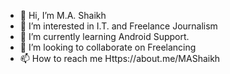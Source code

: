 - 👋 Hi, I’m M.A. Shaikh
- 👀 I’m interested in I.T. and Freelance Journalism
- 🌱 I’m currently learning Android Support.
- 💞️ I’m looking to collaborate on Freelancing
- 📫 How to reach me Https://about.me/MAShaikh

<!---
188pk/188pk is a ✨ special ✨ repository because its `README.md` (this file) appears on your GitHub profile.
You can click the Preview link to take a look at your changes.
--->
